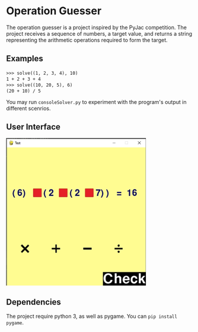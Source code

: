 # Operation Guesser 

The operation guesser is a project inspired by the PyJac competition. 
The project receives a sequence of numbers, a target value, and returns
a string  representing the arithmetic operations required to
form the target.

## Examples

```
>>> solve((1, 2, 3, 4), 10)
1 + 2 + 3 + 4
>>> solve((10, 20, 5), 6)
(20 + 10) / 5
```
You may run `consoleSolver.py` to experiment
with the program's output in different scenrios. 


## User Interface

![main page](images/mainpage.png)

## Dependencies

The project require python 3,
as well as pygame.
You can `pip install pygame`. 

